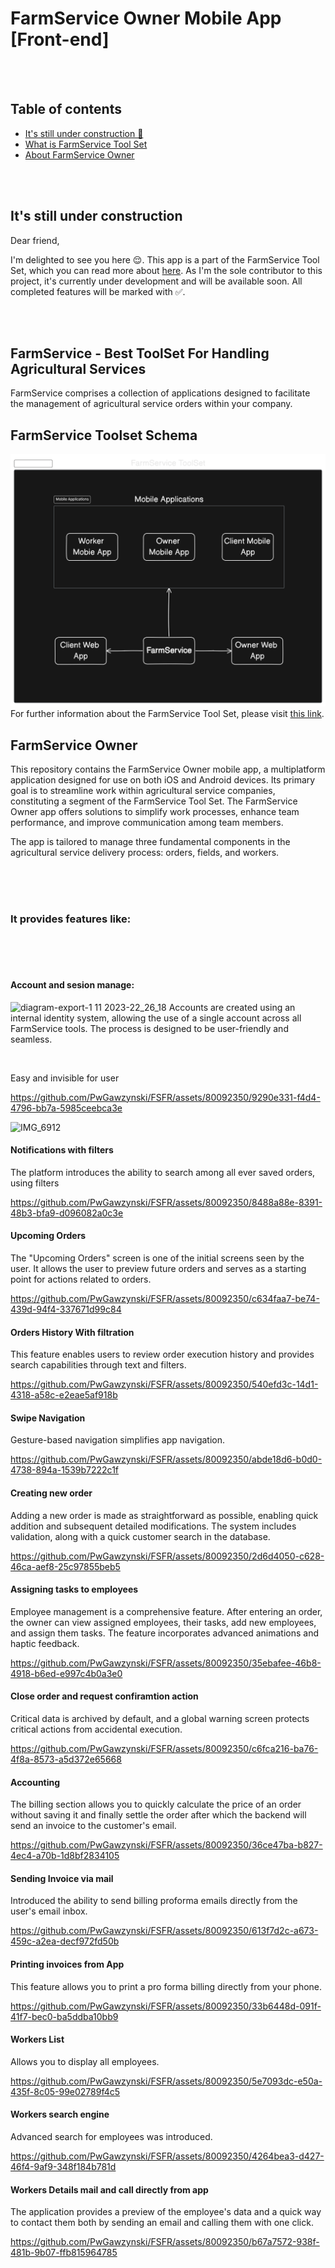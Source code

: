 # FarmService Owner Mobile App [Front-end]

<br>
<br>

## Table of contents
* [It's still under construction 🚧](#its-still-under-construction)
* [What is FarmService Tool Set](#farmservice---best-toolset-for-handling-agricultural-services)
* [About FarmService Owner ](#farmservice-owner)

<br>
<br>

## It's still under construction
Dear friend,

I'm delighted to see you here 😌. This app is a part of the FarmService Tool Set, which you can read more about [here](#farmservice---best-toolset-for-handling-agricultural-services). As I'm the sole contributor to this project, it's currently under development and will be available soon. All completed features will be marked with ✅.

<br>
<br>

## FarmService - Best ToolSet For Handling Agricultural Services
FarmService comprises a collection of applications designed to facilitate the management of agricultural service orders within your company.


## FarmService Toolset Schema

![App Screenshot](ReadmeAssets/FarmServiceToolset.svg)
For further information about the FarmService Tool Set, please visit  <a href='https://github.com/PwGawzynski/FarmServiceToolSet/tree/main'>this link</a>.



## FarmService Owner
This repository contains the FarmService Owner mobile app, a multiplatform application designed for use on both iOS and Android devices. Its primary goal is to streamline work within agricultural service companies, constituting a segment of the FarmService Tool Set. The FarmService Owner app offers solutions to simplify work processes, enhance team performance, and improve communication among team members.

The app is tailored to manage three fundamental components in the agricultural service delivery process: orders, fields, and workers.

<br>
<br>
<br>

### It provides features like: 

<br>
<br>
<br>

#### Account and sesion manage: 

![diagram-export-1 11 2023-22_26_18](https://github.com/PwGawzynski/FSFR/assets/80092350/faf4a68c-a3f0-4153-b9ba-c1b3c284116e)
Accounts are created using an internal identity system, allowing the use of a single account across all FarmService tools. The process is designed to be user-friendly and seamless.


<br>

Easy and invisible for user

https://github.com/PwGawzynski/FSFR/assets/80092350/9290e331-f4d4-4796-bb7a-5985ceebca3e


![IMG_6912](https://github.com/PwGawzynski/FSFR/assets/80092350/b4863e7d-c773-4481-b9d5-216598aa5867)

#### Notifications with filters
The platform introduces the ability to search among all ever saved orders, using filters 

https://github.com/PwGawzynski/FSFR/assets/80092350/8488a88e-8391-48b3-bfa9-d096082a0c3e

#### Upcoming Orders
The "Upcoming Orders" screen is one of the initial screens seen by the user. It allows the user to preview future orders and serves as a starting point for actions related to orders.

https://github.com/PwGawzynski/FSFR/assets/80092350/c634faa7-be74-439d-94f4-337671d99c84

#### Orders History With filtration
This feature enables users to review order execution history and provides search capabilities through text and filters.

https://github.com/PwGawzynski/FSFR/assets/80092350/540efd3c-14d1-4318-a58c-e2eae5af918b


#### Swipe Navigation
Gesture-based navigation simplifies app navigation.

https://github.com/PwGawzynski/FSFR/assets/80092350/abde18d6-b0d0-4738-894a-1539b7222c1f

#### Creating new order
Adding a new order is made as straightforward as possible, enabling quick addition and subsequent detailed modifications. The system includes validation, along with a quick customer search in the database.

https://github.com/PwGawzynski/FSFR/assets/80092350/2d6d4050-c628-46ca-aef8-25c97855beb5


####  Assigning tasks to employees 
Employee management is a comprehensive feature. After entering an order, the owner can view assigned employees, their tasks, add new employees, and assign them tasks. The feature incorporates advanced animations and haptic feedback.

https://github.com/PwGawzynski/FSFR/assets/80092350/35ebafee-46b8-4918-b6ed-e997c4b0a3e0


#### Close order and request confiramtion action 
Critical data is archived by default, and a global warning screen protects critical actions from accidental execution. 

https://github.com/PwGawzynski/FSFR/assets/80092350/c6fca216-ba76-4f8a-8573-a5d372e65668


#### Accounting
The billing section allows you to quickly calculate the price of an order without saving it and finally settle the order after which the backend will send an invoice to the customer's email.

https://github.com/PwGawzynski/FSFR/assets/80092350/36ce47ba-b827-4ec4-a70b-1d8bf2834105

#### Sending Invoice via mail 
Introduced the ability to send billing proforma emails directly from the user's email inbox.

https://github.com/PwGawzynski/FSFR/assets/80092350/613f7d2c-a673-459c-a2ea-decf972fd50b


#### Printing invoices from App
This feature allows you to print a pro forma billing directly from your phone.

https://github.com/PwGawzynski/FSFR/assets/80092350/33b6448d-091f-41f7-bec0-ba5ddba10bb9

#### Workers List
Allows you to display all employees.

https://github.com/PwGawzynski/FSFR/assets/80092350/5e7093dc-e50a-435f-8c05-99e02789f4c5

#### Workers search engine 
Advanced search for employees was introduced.

https://github.com/PwGawzynski/FSFR/assets/80092350/4264bea3-d427-46f4-9af9-348f184b781d


#### Workers Details mail and call directly from app 
The application provides a preview of the employee's data and a quick way to contact them both by sending an email and calling them with one click.

https://github.com/PwGawzynski/FSFR/assets/80092350/b67a7572-938f-481b-9b07-ffb815964785





